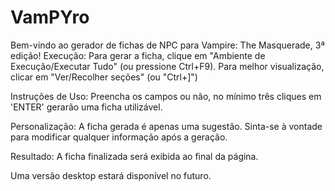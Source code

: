 # VamPYro
Bem-vindo ao gerador de fichas de NPC para Vampire: The Masquerade, 3ª edição!
Execução: Para gerar a ficha, clique em "Ambiente de Execução/Executar Tudo" (ou pressione Ctrl+F9).
Para melhor visualização, clicar em "Ver/Recolher seções" (ou "Ctrl+]")

Instruções de Uso:
Preencha os campos ou não, no mínimo três cliques em 'ENTER' gerarão uma ficha utilizável.

Personalização: A ficha gerada é apenas uma sugestão.
Sinta-se à vontade para modificar qualquer informação após a geração.

Resultado: A ficha finalizada será exibida ao final da página.

Uma versão desktop estará disponível no futuro.
